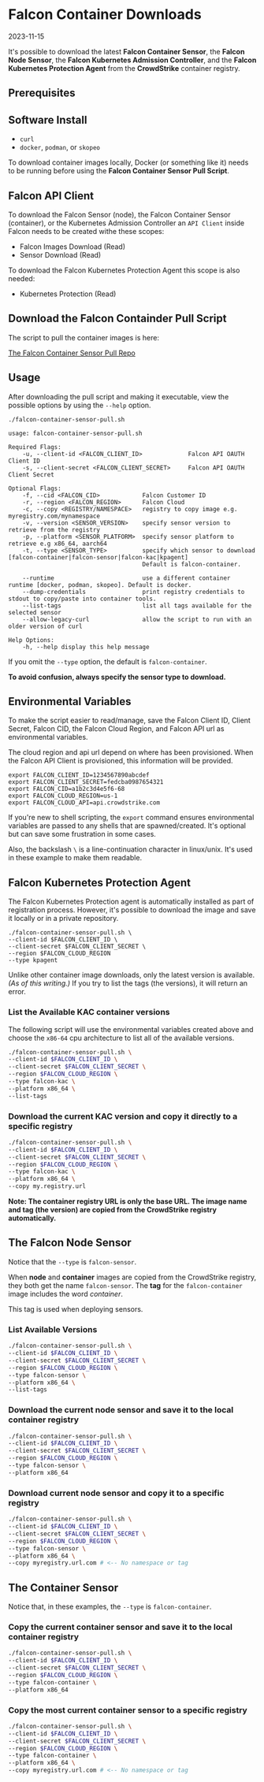 # Falcon Container Downloads

2023-11-15

It's possible to download the latest **Falcon Container Sensor**, the **Falcon Node Sensor**, the **Falcon Kubernetes Admission Controller**, and the **Falcon Kubernetes Protection Agent** from the **CrowdStrike** container registry.

## Prerequisites

## Software Install

- `curl`
- `docker`, `podman`, or `skopeo`

To download container images locally, Docker (or something like it) needs to be running before using the **Falcon Container Sensor Pull Script**.  

## Falcon API Client

To download the Falcon Sensor (node), the Falcon Container Sensor (container), or the Kubernetes Admission Controller an `API Client` inside Falcon needs to be created withe these scopes:

- Falcon Images Download (Read)
- Sensor Download (Read)

To download the Falcon Kubernetes Protection Agent this scope is also needed:

- Kubernetes Protection (Read)

## Download the Falcon Containder Pull Script

The script to pull the container images is here:

[The Falcon Container Sensor Pull Repo](https://github.com/CrowdStrike/falcon-scripts/tree/main/bash/containers/falcon-container-sensor-pull)

## Usage

After downloading the pull script and making it executable, view the possible options by using the `--help` option.

`./falcon-container-sensor-pull.sh`

```
usage: falcon-container-sensor-pull.sh

Required Flags:
    -u, --client-id <FALCON_CLIENT_ID>             Falcon API OAUTH Client ID
    -s, --client-secret <FALCON_CLIENT_SECRET>     Falcon API OAUTH Client Secret

Optional Flags:
    -f, --cid <FALCON_CID>            Falcon Customer ID
    -r, --region <FALCON_REGION>      Falcon Cloud
    -c, --copy <REGISTRY/NAMESPACE>   registry to copy image e.g. myregistry.com/mynamespace
    -v, --version <SENSOR_VERSION>    specify sensor version to retrieve from the registry
    -p, --platform <SENSOR_PLATFORM>  specify sensor platform to retrieve e.g x86_64, aarch64
    -t, --type <SENSOR_TYPE>          specify which sensor to download [falcon-container|falcon-sensor|falcon-kac|kpagent]
                                      Default is falcon-container.

    --runtime                         use a different container runtime [docker, podman, skopeo]. Default is docker.
    --dump-credentials                print registry credentials to stdout to copy/paste into container tools.
    --list-tags                       list all tags available for the selected sensor
    --allow-legacy-curl               allow the script to run with an older version of curl

Help Options:
    -h, --help display this help message
```

If you omit the `--type` option, the default is `falcon-container`.

**To avoid confusion, always specify the sensor type to download.**

## Environmental Variables

To make the script easier to read/manage, save the Falcon Client ID, Client Secret, Falcon CID, the Falcon Cloud Region, and Falcon API url as environmental variables.

The cloud region and api url depend on where has been provisioned.  When the Falcon API Client is provisioned, this information will be provided.

```
export FALCON_CLIENT_ID=1234567890abcdef
export FALCON_CLIENT_SECRET=fedcba0987654321
export FALCON_CID=a1b2c3d4e5f6-68
export FALCON_CLOUD_REGION=us-1
export FALCON_CLOUD_API=api.crowdstrike.com
```

If you're new to shell scripting, the `export` command ensures environmental variables are passed to any shells that are spawned/created.  It's optional but can save some frustration in some cases.

Also, the backslash `\` is a line-continuation character in linux/unix. It's used in these example to make them readable.

## Falcon Kubernetes Protection Agent

The Falcon Kubernetes Protection agent is automatically installed as part of registration process.  However, it's possible to download the image and save it locally or in a private repository.

```
./falcon-container-sensor-pull.sh \
--client-id $FALCON_CLIENT_ID \
--client-secret $FALCON_CLIENT_SECRET \
--region $FALCON_CLOUD_REGION
--type kpagent
```

Unlike other container image downloads, only the latest version is available.  _(As of this writing.)_  If you try to list the tags (the versions), it will return an error.

### List the Available KAC container versions

The following script will use the environmental variables created above and choose the `x86-64` cpu architecture to list all of the available versions.

```bash
./falcon-container-sensor-pull.sh \
--client-id $FALCON_CLIENT_ID \
--client-secret $FALCON_CLIENT_SECRET \
--region $FALCON_CLOUD_REGION \
--type falcon-kac \
--platform x86_64 \
--list-tags
```

### Download the current KAC version and copy it directly to a specific registry

```bash
./falcon-container-sensor-pull.sh \
--client-id $FALCON_CLIENT_ID \
--client-secret $FALCON_CLIENT_SECRET \
--region $FALCON_CLOUD_REGION \
--type falcon-kac \
--platform x86_64 \
--copy my.registry.url
```

**Note: The container registry URL is only the base URL.  The image name and tag (the version) are copied from the CrowdStrike registry automatically.**

## The Falcon Node Sensor

Notice that the `--type` is `falcon-sensor`.

When **node** and **container** images are copied from the CrowdStrike registry, they both get the name `falcon-sensor`. 
The **tag** for the `falcon-container` image includes the word _container_.

This tag is used when deploying sensors.

### List Available Versions

```bash
./falcon-container-sensor-pull.sh \
--client-id $FALCON_CLIENT_ID \
--client-secret $FALCON_CLIENT_SECRET \
--region $FALCON_CLOUD_REGION \
--type falcon-sensor \
--platform x86_64 \
--list-tags
```

### Download the current node sensor and save it to the local container registry

```bash
./falcon-container-sensor-pull.sh \
--client-id $FALCON_CLIENT_ID \
--client-secret $FALCON_CLIENT_SECRET \
--region $FALCON_CLOUD_REGION \
--type falcon-sensor \
--platform x86_64
```

### Download current node sensor and copy it to a specific registry

```bash
./falcon-container-sensor-pull.sh \
--client-id $FALCON_CLIENT_ID \
--client-secret $FALCON_CLIENT_SECRET \
--region $FALCON_CLOUD_REGION \
--type falcon-sensor \
--platform x86_64 \
--copy myregistry.url.com # <-- No namespace or tag
```

## The Container Sensor

Notice that, in these examples, the `--type` is `falcon-container`.

### Copy the current container sensor and save it to the local container registry

```bash
./falcon-container-sensor-pull.sh \
--client-id $FALCON_CLIENT_ID \
--client-secret $FALCON_CLIENT_SECRET \
--region $FALCON_CLOUD_REGION \
--type falcon-container \
--platform x86_64
```

### Copy the most current container sensor to a specific registry

```bash
./falcon-container-sensor-pull.sh \
--client-id $FALCON_CLIENT_ID \
--client-secret $FALCON_CLIENT_SECRET \
--region $FALCON_CLOUD_REGION \
--type falcon-container \
--platform x86_64 \
--copy myregistry.url.com # <-- No namespace or tag
```



